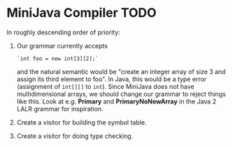 MiniJava Compiler TODO
======================

In roughly descending order of priority:

1. Our grammar currently accepts

       `int foo = new int[3][2];`

   and the natural semantic would be "create an integer array of size 3 and assign
   its third element to foo". In Java, this would be a type error (assignment of
   `int[][]` to `int`). Since MiniJava does not have multidimensional arrays, we should
   change our grammar to reject things like this. Look at e.g. **Primary** and
   **PrimaryNoNewArray** in the Java 2 LALR grammar for inspiration.

2. Create a visitor for building the symbol table.
3. Create a visitor for doing type checking.
